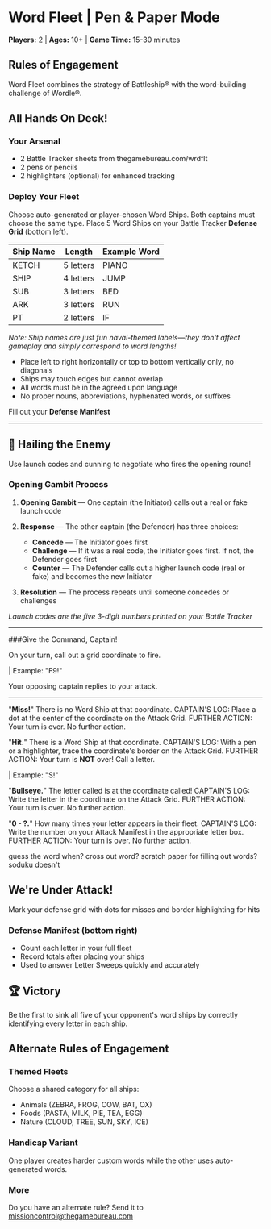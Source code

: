 # Word Fleet | Pen & Paper Mode
**Players:** 2 | **Ages:** 10+ | **Game Time:** 15-30 minutes

## Rules of Engagement
Word Fleet combines the strategy of Battleship® with the word-building challenge of Wordle®.

## All Hands On Deck!

### Your Arsenal
- 2 Battle Tracker sheets from thegamebureau.com/wrdflt
- 2 pens or pencils
- 2 highlighters (optional) for enhanced tracking

### Deploy Your Fleet
Choose auto-generated or player-chosen Word Ships. Both captains must choose the same type. Place 5 Word Ships on your Battle Tracker **Defense Grid** (bottom left).

| Ship Name | Length | Example Word |
|------|--------|---------|
| KETCH | 5 letters | PIANO |
| SHIP | 4 letters | JUMP |
| SUB | 3 letters | BED |
| ARK | 3 letters | RUN |
| PT | 2 letters | IF |

*Note: Ship names are just fun naval-themed labels—they don't affect gameplay and simply correspond to word lengths!*

- Place left to right horizontally or top to bottom vertically only, no diagonals
- Ships may touch edges but cannot overlap
- All words must be in the agreed upon language
- No proper nouns, abbreviations, hyphenated words, or suffixes


Fill out your **Defense Manifest**










---

## 📡 Hailing the Enemy

Use launch codes and cunning to negotiate who fires the opening round!

### Opening Gambit Process

1. **Opening Gambit** — One captain (the Initiator) calls out a real or fake launch code

2. **Response** — The other captain (the Defender) has three choices:
   - **Concede** — The Initiator goes first
   - **Challenge** — If it was a real code, the Initiator goes first. If not, the Defender goes first
   - **Counter** — The Defender calls out a higher launch code (real or fake) and becomes the new Initiator

3. **Resolution** — The process repeats until someone concedes or challenges

*Launch codes are the five 3-digit numbers printed on your Battle Tracker*

---







###Give the Command, Captain!

On your turn, call out a grid coordinate to fire.

| Example: "F9!"

Your opposing captain replies to your attack.

--------

"**Miss!**" There is no Word Ship at that coordinate.
CAPTAIN'S LOG: Place a dot at the center of the coordinate on the Attack Grid.
FURTHER ACTION: Your turn is over. No further action.

"**Hit.**" There is a Word Ship at that coordinate.
CAPTAIN'S LOG: With a pen or a highlighter, trace the coordinate's border on the Attack Grid.
FURTHER ACTION: Your turn is **NOT** over! Call a letter.

| Example: "S!"

"**Bullseye.**" The letter called is at the coordinate called!
CAPTAIN'S LOG: Write the letter in the coordinate on the Attack Grid.
FURTHER ACTION: Your turn is over. No further action.

"**0 - ?.**" How many times your letter appears in their fleet.
CAPTAIN'S LOG: Write the number on your Attack Manifest in the appropriate letter box.
FURTHER ACTION: Your turn is over. No further action.

guess the word when?
cross out word?
scratch paper for filling out words? soduku doesn't

## We're Under Attack! ##

Mark your defense grid with dots for misses and border highlighting for hits

### Defense Manifest (bottom right)
- Count each letter in your full fleet
- Record totals after placing your ships
- Used to answer Letter Sweeps quickly and accurately

## 🏆 Victory

Be the first to sink all five of your opponent's word ships by correctly identifying every letter in each ship.

## Alternate Rules of Engagement

### Themed Fleets
Choose a shared category for all ships:
- Animals (ZEBRA, FROG, COW, BAT, OX)
- Foods (PASTA, MILK, PIE, TEA, EGG)
- Nature (CLOUD, TREE, SUN, SKY, ICE)

### Handicap Variant
One player creates harder custom words while the other uses auto-generated words.

### More
Do you have an alternate rule? Send it to missioncontrol@thegamebureau.com